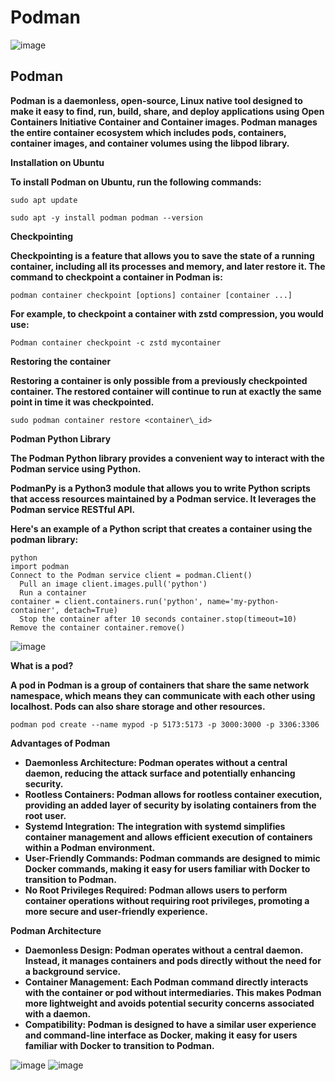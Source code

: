 # Podman
![image](https://github.com/simranpopli05/Podman-Podman-vs-Docker-/assets/153719945/d5bb191a-90f0-453b-be35-143bf5205a87)

 
 ## Podman
 

**Podman is a daemonless, open-source, Linux native tool designed to make it easy to find, run, build, share, and deploy applications using Open Containers Initiative Container and Container images. Podman manages the entire container ecosystem which includes pods, containers, container images, and container volumes using the libpod library.**

**Installation on Ubuntu**

**To install Podman on Ubuntu, run the following commands:**



```
sudo apt update
```

```
sudo apt -y install podman podman --version
```

**Checkpointing**

**Checkpointing is a feature that allows you to save the state of a running container, including all its processes and memory, and later restore it. The command to checkpoint a container in Podman is:**



```
podman container checkpoint [options] container [container ...]
```

**For example, to checkpoint a container with zstd compression, you would use:**


```
Podman container checkpoint -c zstd mycontainer
```

**Restoring the container**

**Restoring a container is only possible from a previously checkpointed container. The restored container will continue to run at exactly the same point in time it was checkpointed.**



```
sudo podman container restore <container\_id>
```

**Podman Python Library**

**The Podman Python library provides a convenient way to interact with the Podman service using Python.**

**PodmanPy is a Python3 module that allows you to write Python scripts that access resources maintained by a Podman service. It leverages the Podman service RESTful API.**

**Here's an example of a Python script that creates a container using the podman library:**
```
python
import podman
Connect to the Podman service client = podman.Client()
  Pull an image client.images.pull('python')
  Run a container
container = client.containers.run('python', name='my-python-container', detach=True)
  Stop the container after 10 seconds container.stop(timeout=10)
Remove the container container.remove()
  ```
![image](https://github.com/simranpopli05/Podman-Podman-vs-Docker-/assets/153719945/a7525003-d3a8-47b1-83dd-b55e636fd6ea)

  **What is a pod?**

  **A pod in Podman is a group of containers that share the same network namespace, which means they can communicate with each other using localhost. Pods can also share storage and other resources.**

  

  ```
  podman pod create --name mypod -p 5173:5173 -p 3000:3000 -p 3306:3306
  ``` 

  **Advantages of Podman**

- **Daemonless Architecture: Podman operates without a central daemon, reducing the attack surface and potentially enhancing security.**
- **Rootless Containers: Podman allows for rootless container execution, providing an added layer of security by isolating containers from the root user.**
- **Systemd Integration: The integration with systemd simplifies container management and allows efficient execution of containers within a Podman environment.**
- **User-Friendly Commands: Podman commands are designed to mimic Docker commands, making it easy for users familiar with Docker to transition to Podman.**
- **No Root Privileges Required: Podman allows users to perform container operations without requiring root privileges, promoting a more secure and user-friendly experience.**

**Podman Architecture**

- **Daemonless Design: Podman operates without a central daemon. Instead, it manages containers and pods directly without the need for a background service.**
- **Container Management: Each Podman command directly interacts with the container or pod without intermediaries. This makes Podman more lightweight and avoids potential security concerns associated with a daemon.**
- **Compatibility: Podman is designed to have a similar user experience and command-line interface as Docker, making it easy for users familiar with Docker to transition to Podman.**

![image](https://github.com/simranpopli05/Podman-Podman-vs-Docker-/assets/153719945/a372e291-c1b3-486e-be41-d52f5e695573)
![image](https://github.com/simranpopli05/Podman-Podman-vs-Docker-/assets/153719945/dd7a2931-7bf4-4ce0-8354-2b5546d586b9)


